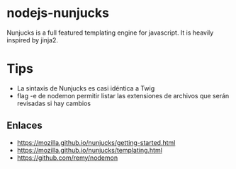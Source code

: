 # nodejs-nunjucks

Nunjucks is a full featured templating engine for javascript. It is heavily inspired by jinja2.


# Tips

- La sintaxis de Nunjucks es casi idéntica a Twig 
- flag -e de nodemon permitir listar las extensiones de archivos que serán revisadas si hay cambios


## Enlaces

- https://mozilla.github.io/nunjucks/getting-started.html
- https://mozilla.github.io/nunjucks/templating.html 
- https://github.com/remy/nodemon 

